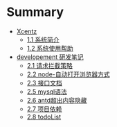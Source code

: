 # Summary

* [Xcentz]()
  * [1.1  系统简介](README.md)
  * [1.2  系统使用帮助](help/help1.md)
* [developement 研发笔记]()
  * [2.1  请求拦截策略](note/intercept-strategy.md)
  * [2.2  node-自动打开浏览器方式](note/node-openDefaultBrowser.md)
  * [2.3  接口文档](note/api.md)
  * [2.5  mysql语法](note/mysql语法.md)
  * [2.6  antd超出内容隐藏](note/antd超出内容隐藏.md)
  * [2.7  项目依赖](note/package.md)
  * [2.8  todoList](note/todoList.md)